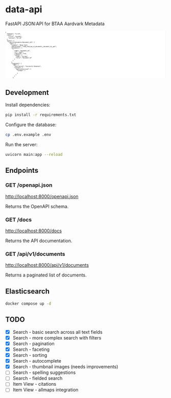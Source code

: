 # data-api
FastAPI JSON:API for BTAA Aardvark Metadata

![Data API](docs/data-api.png)

## Development

Install dependencies:
```bash
pip install -r requirements.txt
```

Configure the database:
```bash
cp .env.example .env
```

Run the server:
```bash
uvicorn main:app --reload
```

## Endpoints

### GET /openapi.json

[http://localhost:8000/openapi.json](http://localhost:8000/openapi.json)

Returns the OpenAPI schema.

### GET /docs

[http://localhost:8000/docs](http://localhost:8000/docs)

Returns the API documentation.

### GET /api/v1/documents

[http://localhost:8000/api/v1/documents](http://localhost:8000/api/v1/documents)

Returns a paginated list of documents.

## Elasticsearch

```bash
docker compose up -d
```

## TODO

- [X] Search - basic search across all text fields
- [X] Search - more complex search with filters
- [X] Search - pagination
- [X] Search - faceting
- [X] Search - sorting
- [X] Search - autocomplete
- [X] Search - thumbnail images (needs improvements)
- [ ] Search - spelling suggestions
- [ ] Search - fielded search
- [ ] Item View - citations
- [ ] Item View - allmaps integration